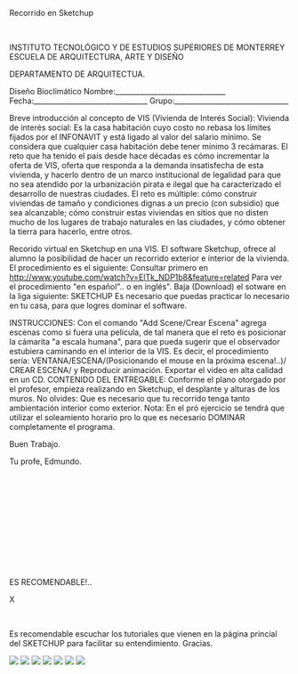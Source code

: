 

Recorrido en Sketchup




 
 


INSTITUTO TECNOLÓGICO Y DE ESTUDIOS SUPERIORES DE MONTERREY 
ESCUELA DE ARQUITECTURA, ARTE Y DISEÑO 

DEPARTAMENTO DE ARQUITECTUA.


Diseño Bioclimático
Nombre:_______________________________ 
Fecha:________________________________ 
Grupo:________________________________ 

Breve introducción al concepto de VIS (Vivienda de Interés Social): 
 Vivienda de interés social: Es la casa habitación cuyo costo no rebasa los límites fijados por el INFONAVIT y está ligado al valor del salario mínimo. 
 Se considera que cualquier casa habitación debe tener mínimo 3 recámaras. El reto que ha tenido el país desde hace décadas es cómo incrementar la oferta de VIS, oferta que responda a la demanda insatisfecha de esta vivienda, y hacerlo dentro de un marco institucional de legalidad para que no sea atendido por la urbanización pirata e ilegal que ha caracterizado el desarrollo de nuestras ciudades.
 El reto es múltiple: cómo construir viviendas de tamaño y condiciones dignas a un precio (con subsidio) que sea alcanzable; cómo construir estas viviendas en sitios que no disten mucho de los lugares de trabajo naturales en las ciudades, y cómo obtener la tierra para hacerlo, entre otros. 

Recorido virtual en Sketchup en una VIS. 
El software Sketchup, ofrece al alumno la posibilidad de hacer un recorrido exterior e interior de la vivienda. 
El procedimiento es el siguiente: Consultar primero en http://www.youtube.com/watch?v=ElTk_NDP1b8&feature=related Para ver el procedimiento "en español".. o en inglés". 
Baja (Download) el sotware en la liga siguiente: SKETCHUP
Es necesario que puedas practicar lo necesario en tu casa, para que logres dominar el software. 

INSTRUCCIONES: 
Con el comando "Add Scene/Crear Escena" agrega escenas como si fuera una película, de tal manera que el reto es posicionar la cámarita "a escala humana", para que pueda sugerir que el observador estubiera caminando en el interior de la VIS. Es decir, el procedimiento sería: VENTANA/ESCENA/(Posicionando el mouse en la próxima escena!..)/ CREAR ESCENA/ y Reproducir animación.
 Exportar el video en alta calidad en un CD. 
CONTENIDO DEL ENTREGABLE: 
Conforme el plano otorgado por el profesor, empieza realizando en Sketchup, el desplante y alturas de los muros. No olvides: Que es necesario que tu recorrido tenga tanto ambientación interior como exterior.
 Nota: En el pró ejercicio se tendrá que utilizar el soleamiento horario pro lo que es necesario DOMINAR completamente el programa. 

Buen Trabajo.

Tu profe, 
Edmundo.







 




 

















 












 









 
 

 
















ES RECOMENDABLE!..




X




 



 
Es recomendable escuchar los tutoriales que vienen en la página princial del SKETCHUP para facilitar su entendimiento. 
Gracias.



![](./content/8/M8.63/interes.1.jpg)
![](./content/8/M8.63/IMG_0029.JPG)
![](./content/8/M8.63/IMG_0026.JPG)
![](./content/8/M8.63/IMG_0040.JPG)
![](./content/8/M8.63/interes.social.2.jpg)
![](./content/8/M8.63/sugerencias.gif)
![](./content/8/M8.63/sketchup_logo.jpg)
